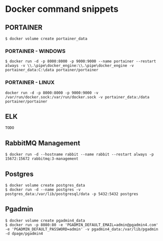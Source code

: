 # Docker command snippets

## PORTAINER
```
$ docker volume create portainer_data
```

### PORTAINER - WINDOWS
```
$ docker run -d -p 8000:8000 -p 9000:9000 --name portainer --restart always -v \\.\pipe\docker_engine:\\.\pipe\docker_engine -v portainer_data:C:\data portainer/portainer
```

### PORTAINER - LINUX
```
docker run -d -p 8000:8000 -p 9000:9000 -v /var/run/docker.sock:/var/run/docker.sock -v portainer_data:/data portainer/portainer
```

## ELK
```
TODO
```

## RabbitMQ Management
```
$ docker run -d --hostname rabbit --name rabbit --restart always -p 15672:15672 rabbitmq:3-management
```

## Postgres
```
$ docker volume create postgres_data
$ docker run -d --name postgres -v postgres_data:/var/lib/postgresql/data -p 5432:5432 postgres
```

## Pgadmin
```
$ docker volume create pgadmin4_data
$ docker run -p 8080:80 -e 'PGADMIN_DEFAULT_EMAIL=admin@pgadmin4.com' -e 'PGADMIN_DEFAULT_PASSWORD=admin' -v pgadmin4_data:/var/lib/pgadmin -d dpage/pgadmin4
```
